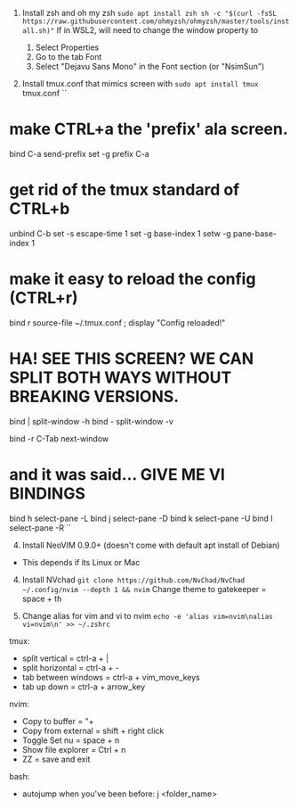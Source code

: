 1. Install zsh and oh my zsh
``
sudo apt install zsh
sh -c "$(curl -fsSL
https://raw.githubusercontent.com/ohmyzsh/ohmyzsh/master/tools/install.sh)"
``
If in WSL2, will need to change the window property to
    1. Select Properties
    2. Go to the tab Font
    3. Select "Dejavu Sans Mono" in the Font section (or "NsimSun")

2. Install tmux.conf that mimics screen with
``
sudo apt install tmux
``
tmux.conf
``
# make CTRL+a the 'prefix' ala screen.
bind C-a send-prefix
set -g prefix C-a
# get rid of the tmux standard of CTRL+b
unbind C-b
set -s escape-time 1
set -g base-index 1
setw -g pane-base-index 1

# make it easy to reload the config (CTRL+r)
bind r source-file ~/.tmux.conf \; display "Config reloaded!"

# HA! SEE THIS SCREEN? WE CAN SPLIT BOTH WAYS WITHOUT BREAKING VERSIONS.
bind | split-window -h
bind - split-window -v

bind -r C-Tab next-window
# and it was said... GIVE ME VI BINDINGS
bind h select-pane -L
bind j select-pane -D
bind k select-pane -U
bind l select-pane -R
``

4. Install NeoVIM 0.9.0+ (doesn't come with default apt install of Debian)
- This depends if its Linux or Mac

4. Install NVchad
``
git clone https://github.com/NvChad/NvChad ~/.config/nvim --depth 1 && nvim
``
Change theme to gatekeeper = space + th

5. Change alias for vim and vi to nvim
``
echo -e 'alias vim=nvim\nalias vi=nvim\n' >> ~/.zshrc
``

tmux:
- split vertical = ctrl-a + |
- split horizontal = ctrl-a + -
- tab between windows = ctrl-a + vim_move_keys
- tab up down = ctrl-a + arrow_key

nvim:
- Copy to buffer = "+
- Copy from external = shift + right click
- Toggle Set nu = space + n
- Show file explorer = Ctrl + n
- ZZ = save and exit

bash:
- autojump when you've been before: j <folder_name>
